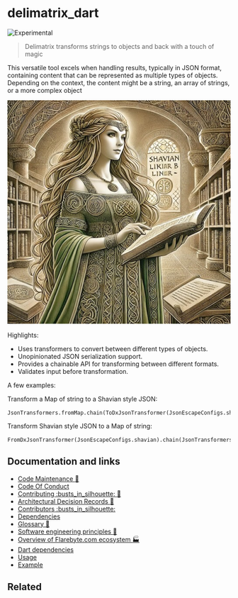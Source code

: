 # delimatrix\_dart

![Experimental](https://img.shields.io/badge/status-experimental-blue)

> Delimatrix transforms strings to objects and back with a touch of magic

This versatile tool excels when handling results, typically in JSON format,
containing content that can be represented as multiple types of objects.
Depending on the context, the content might be a string, an array of strings,
or a more complex object

![Hero image for delimatrix\_dart](doc/delimatrix_dart.jpeg)

Highlights:

-   Uses transformers to convert between different types of objects.
-   Unopinionated JSON serialization support.
-   Provides a chainable API for transforming between different formats.
-   Validates input before transformation.

A few examples:

Transform a Map of string to a Shavian style JSON:

```
JsonTransformers.fromMap.chain(ToDxJsonTransformer(JsonEscapeConfigs.shavian)).transform(input);
```

Transform Shavian style JSON to a Map of string:

```
FromDxJsonTransformer(JsonEscapeConfigs.shavian).chain(JsonTransformers.toMap).transform(jsonishStringResult);
```

## Documentation and links

-   [Code Maintenance :wrench:](MAINTENANCE.md)
-   [Code Of Conduct](CODE_OF_CONDUCT.md)
-   [Contributing :busts\_in\_silhouette: :construction:](CONTRIBUTING.md)
-   [Architectural Decision Records :memo:](DECISIONS.md)
-   [Contributors
    :busts\_in\_silhouette:](https://github.com/flarebyte/delimatrix_dart/graphs/contributors)
-   [Dependencies](https://github.com/flarebyte/delimatrix_dart/network/dependencies)
-   [Glossary
    :book:](https://github.com/flarebyte/overview/blob/main/GLOSSARY.md)
-   [Software engineering principles
    :gem:](https://github.com/flarebyte/overview/blob/main/PRINCIPLES.md)
-   [Overview of Flarebyte.com ecosystem
    :factory:](https://github.com/flarebyte/overview)
-   [Dart dependencies](DEPENDENCIES.md)
-   [Usage](USAGE.md)
-   [Example](example/example.dart)

## Related
